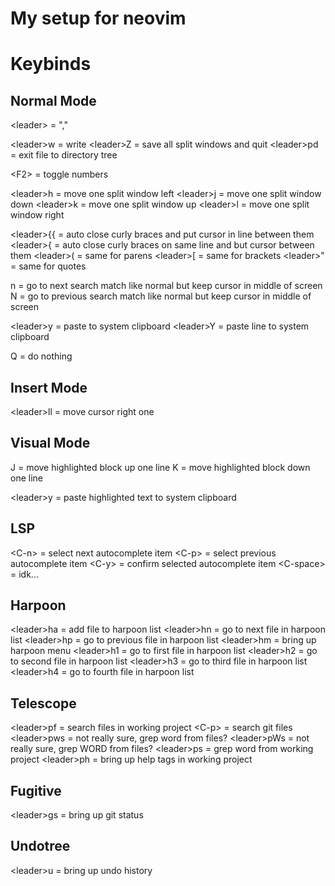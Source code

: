 # My setup for neovim

# Keybinds
## Normal Mode
\<leader\> = ","

\<leader\>w = write
\<leader\>Z = save all split windows and quit
\<leader\>pd = exit file to directory tree

\<F2\> = toggle numbers

\<leader\>h = move one split window left
\<leader\>j = move one split window down
\<leader\>k = move one split window up
\<leader\>l = move one split window right

\<leader\>{{ = auto close curly braces and put cursor in line between them
\<leader\>{ = auto close curly braces on same line and but cursor between them
\<leader\>( = same for parens
\<leader\>[ = same for brackets
\<leader\>" = same for quotes

n = go to next search match like normal but keep cursor in middle of screen
N = go to previous search match like normal but keep cursor in middle of screen

\<leader\>y = paste to system clipboard
\<leader\>Y = paste line to system clipboard

Q = do nothing

## Insert Mode
\<leader\>ll = move cursor right one

## Visual Mode
J = move highlighted block up one line
K = move highlighted block down one line

\<leader\>y = paste highlighted text to system clipboard

## LSP

\<C-n\> = select next autocomplete item
\<C-p\> = select previous autocomplete item
\<C-y\> = confirm selected autocomplete item
\<C-space\> = idk...

## Harpoon

\<leader\>ha = add file to harpoon list
\<leader\>hn = go to next file in harpoon list
\<leader\>hp = go to previous file in harpoon list
\<leader\>hm = bring up harpoon menu
\<leader\>h1 = go to first file in harpoon list
\<leader\>h2 = go to second file in harpoon list
\<leader\>h3 = go to third file in harpoon list
\<leader\>h4 = go to fourth file in harpoon list

## Telescope

\<leader\>pf = search files in working project
\<C-p\> = search git files
\<leader\>pws = not really sure, grep word from files?
\<leader\>pWs = not really sure, grep WORD from files?
\<leader\>ps = grep word from working project
\<leader\>ph = bring up help tags in working project

## Fugitive

\<leader\>gs = bring up git status

## Undotree

\<leader\>u = bring up undo history
